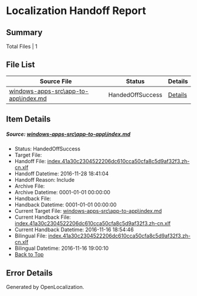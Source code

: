 # <a name='report-top'></a> Localization Handoff Report

## Summary
 Total Files | 1

## File List
 Source File | Status | Details 
 ----------- | ------ | ------- 
 [windows-apps-src\app-to-app\index.md](https://cpubwin.visualstudio.com/windows-uwp/_git/windows-uwp/commit/ea67ae5b568d1c51af3bb951fe3a68a8def8a556?path=windows-apps-src%2Fapp-to-app%2Findex.md&_a=contents) | HandedOffSuccess | [Details](#951e2ea29a47e362d9fdee0f597d2e7c808212b6142)

## Item Details
##### <a name='951e2ea29a47e362d9fdee0f597d2e7c808212b6142'></a> Source: [windows-apps-src\app-to-app\index.md](https://cpubwin.visualstudio.com/windows-uwp/_git/windows-uwp/commit/ea67ae5b568d1c51af3bb951fe3a68a8def8a556?path=windows-apps-src%2Fapp-to-app%2Findex.md&_a=contents)
* Status: HandedOffSuccess
* Target File: 
* Handoff File: [index.41a30c2304522206dc610cca50cfa8c5d9af32f3.zh-cn.xlf](https://cpubwin.visualstudio.com/windows-uwp/_git/WDCLib.handoff/commit/532a0419310c49baf3dd160f7b526aef58852f76?path=ol-handoff%2Fcpubwin%2Fwindows-uwp.zh-cn%2Fmaster%2Findex.41a30c2304522206dc610cca50cfa8c5d9af32f3.zh-cn.xlf&_a=contents)
* Handoff Datetime: 2016-11-28 18:41:04
* Handoff Reason: Include
* Archive File: 
* Archive Datetime: 0001-01-01 00:00:00
* Handback File: 
* Handback Datetime: 0001-01-01 00:00:00
* Current Target File: [windows-apps-src\app-to-app\index.md](https://cpubwin.visualstudio.com/windows-uwp/_git/windows-uwp.zh-cn/commit/14c34764cf5110a1a408ec34f2b594100256e2ba?path=windows-apps-src%2Fapp-to-app%2Findex.md&_a=contents)
* Current Handback File: [index.41a30c2304522206dc610cca50cfa8c5d9af32f3.zh-cn.xlf](https://cpubwin.visualstudio.com/windows-uwp/_git/WDCLib.handback/commit/fc06fe2788b621ccb50cc92354d08469b17bfcdc?path=ol-handback%2Fcpubwin%2Fwindows-uwp.zh-cn%2Fmaster%2Findex.41a30c2304522206dc610cca50cfa8c5d9af32f3.zh-cn.xlf&_a=contents)
* Current Handback Datetime: 2016-11-16 18:54:46
* Bilingual File: [index.41a30c2304522206dc610cca50cfa8c5d9af32f3.zh-cn.xlf](https://cpubwin.visualstudio.com/windows-uwp/_git/WDCLib.handback/commit/fc06fe2788b621ccb50cc92354d08469b17bfcdc?path=ol-handback%2Fcpubwin%2Fwindows-uwp.zh-cn%2Fmaster%2Findex.41a30c2304522206dc610cca50cfa8c5d9af32f3.zh-cn.xlf&_a=contents)
* Bilingual Datetime: 2016-11-16 19:00:10
* [Back to Top](#report-top)


## Error Details

Generated by OpenLocalization.
